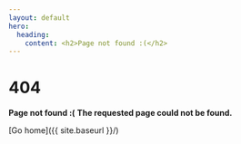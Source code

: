 ```yaml
---
layout: default
hero:
  heading:
    content: <h2>Page not found :(</h2>
---
```


# 404

**Page not found :(**
**The requested page could not be found.**

[Go home]({{ site.baseurl }}/)
